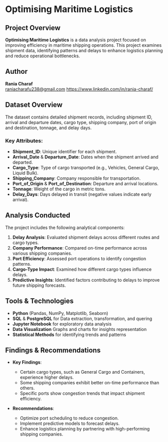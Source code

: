 # Optimising Maritime Logistics

## Project Overview
**Optimising Maritime Logistics** is a data analysis project focused on improving efficiency in maritime shipping operations. This project examines shipment data, identifying patterns and delays to enhance logistics planning and reduce operational bottlenecks.

## Author
**Rania Charaf**  
raniacharafu238@gmail.com 
https://www.linkedin.com/in/rania-charaf/  

## Dataset Overview
The dataset contains detailed shipment records, including shipment ID, arrival and departure dates, cargo type, shipping company, port of origin and destination, tonnage, and delay days.

### Key Attributes:
- **Shipment_ID**: Unique identifier for each shipment.
- **Arrival_Date** & **Departure_Date**: Dates when the shipment arrived and departed.
- **Cargo_Type**: Type of cargo transported (e.g., Vehicles, General Cargo, Liquid Bulk).
- **Shipping_Company**: Company responsible for transportation.
- **Port_of_Origin** & **Port_of_Destination**: Departure and arrival locations.
- **Tonnage**: Weight of the cargo in metric tons.
- **Delay_Days**: Days delayed in transit (negative values indicate early arrival).

## Analysis Conducted
The project includes the following analytical components:
1. **Delay Analysis**: Evaluated shipment delays across different routes and cargo types.
2. **Company Performance**: Compared on-time performance across various shipping companies.
3. **Port Efficiency**: Assessed port operations to identify congestion patterns.
4. **Cargo-Type Impact**: Examined how different cargo types influence delays.
5. **Predictive Insights**: Identified factors contributing to delays to improve future shipping forecasts.

## Tools & Technologies
- **Python** (Pandas, NumPy, Matplotlib, Seaborn)
- **SQL** & **PostgreSQL** for Data extraction, transformation, and quering
- **Jupyter Notebook** for exploratory data analysis
- **Data Visualization** Graphs and charts for insights representation
- **Statistical Methods** for identifying trends and patterns

## Findings & Recommendations
- **Key Findings**:
  - Certain cargo types, such as General Cargo and Containers, experience higher delays.
  - Some shipping companies exhibit better on-time performance than others.
  - Specific ports show congestion trends that impact shipment efficiency.

- **Recommendations**:
  - Optimize port scheduling to reduce congestion.
  - Implement predictive models to forecast delays.
  - Enhance logistics planning by partnering with high-performing shipping companies.

